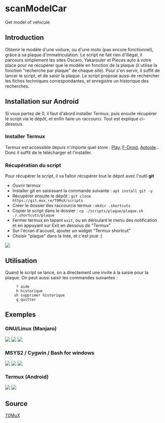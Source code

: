 # scanModelCar
Get model of vehicule

## Introduction
Obtenir le modèle d'une voiture, ou d'une moto (pas encore fonctionnel), grâce à sa plaque d'immatriculation.
Le script ne fait rien d'illégal, il parcours simplement les sites Oscaro, Yakarouler et Pieces auto à votre place pour ne récupérer que le modèle en fonction de la plaque (il utilise la fonction "recherche par plaque" de chaque site).
Pour s'en servir, il suffit de lancer le script, et de saisir la plaque. Le script propose aussi de rechercher les fiches techniques correspondantes, et enregistre un historique des recherches.

## Installation sur Android
Si vous partez de 0, il faut d'abord installer Termux, puis ensuite récupérer le script via le dépôt, et enfin faire un raccourci. Tout est expliqué ci-dessous.
### Installer Termux
Termux est accessible depuis n'importe quel store : [Play](https://play.google.com/store/apps/details?id=com.termux&hl=fr), [F-Droid](https://f-droid.org/fr/packages/com.termux/), [Aptoide](https://termux.fr.aptoide.com/)... Donc il suffit de le télécharger et l'installer.
### Récupération du script
Pour récupérer le script, il va falloir récupérer tout le dépot avec l'outil **git**
* Ouvrir termux
* Installer git en saisissant la commande suivante : `apt install git -y`
* Récupérer ensuite le dépôt : `git clone https://git.mux.re/T0MuX/scripts`
* Créer le dossier des raccourcis termux : `mkdir .shortcuts`
* Copier le script dans le dossier : `cp ./scripts/plaque/plaque.sh ./.shortcuts/plaque`
* Fermer termux en tapant `exit`, ou en déroulant le menu des notification et en appuyant sur Exit en dessous de "Termux"
* Sur l'écran d'accueil, ajouter un widget "Termux shortcut"
* Choisir "plaque" dans la liste, et c'est joué :)

![](https://zupimages.net/up/19/25/4b57.png)

## Utilisation
Quand le script se lance, on a directement une invite à la saisie pour la plaque. On peut aussi saisir les commandes suivantes :
```
     ? aide
     h historique
    sh supprimer historique
     q quitter
```

## Exemples
### GNU/Linux (Manjaro)
![](https://zupimages.net/up/19/22/l0dv.png) ![](https://zupimages.net/up/19/22/ccf5.png) ![](https://zupimages.net/up/19/22/it6n.png)

### MSYS2 / Cygwin / Bash for windows
![](https://zupimages.net/up/19/22/rm8e.png) ![](https://zupimages.net/up/19/22/bo9i.png) ![](https://zupimages.net/up/19/22/01gx.png)

### Termux (Android)
![](https://zupimages.net/up/19/22/vkgz.png) ![](https://zupimages.net/up/19/22/shbe.png)

## Source
[T0MuX](https://git.mux.re/T0MuX/scripts/src/branch/master/plaque)
